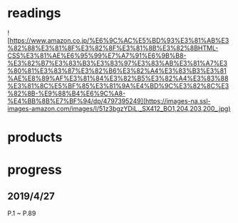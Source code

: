 # readings
![https://www.amazon.co.jp/%E6%9C%AC%E5%BD%93%E3%81%AB%E3%82%88%E3%81%8F%E3%82%8F%E3%81%8B%E3%82%8BHTML-CSS%E3%81%AE%E6%95%99%E7%A7%91%E6%9B%B8-%E3%82%B7%E3%83%B3%E3%83%97%E3%83%AB%E3%81%A7%E3%80%81%E3%83%87%E3%82%B6%E3%82%A4%E3%83%B3%E3%81%AE%E8%89%AF%E3%81%84%E3%82%B5%E3%82%A4%E3%83%88%E3%81%8C%E5%BF%85%E3%81%9A%E4%BD%9C%E3%82%8C%E3%82%8B-%E9%88%B4%E6%9C%A8-%E4%BB%8B%E7%BF%94/dp/4797395249](https://images-na.ssl-images-amazon.com/images/I/51z3bgzYDiL._SX412_BO1,204,203,200_.jpg)
# products


# progress
## 2019/4/27
P.1 ~ P.89


